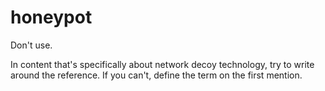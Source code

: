 # honeypot

Don't use.

In content that's specifically about network decoy technology, try to write around the reference. If you can't, define the term on the first mention.
